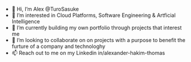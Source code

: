 - 👋 Hi, I’m Alex @TuroSasuke
- 👀 I’m interested in Cloud Platforms, Software Engineering & Artficial Intelligence
- 🌱 I’m currently building my own portfolio through projects that interest me
- 💞️ I’m looking to collaborate on on projects with a purpose to benefit the furture of a company and technologhy
- 📫 Reach out to me on my Linkedin in/alexander-hakim-thomas

<!---
TuroSasuke/TuroSasuke is a ✨ special ✨ repository because its `README.md` (this file) appears on your GitHub profile.
You can click the Preview link to take a look at your changes.
--->
